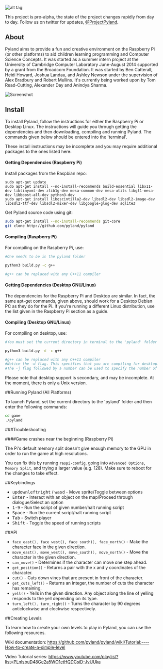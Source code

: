 
![alt tag](https://raw.githubusercontent.com/pyland/pyland/master/small_logo.png)

This project is pre-alpha, the state of the project changes rapidly from day to day. Follow us on twitter for updates, [@ProjectPyland](http://twitter.com/ProjectPyland).

## About

Pyland aims to provide a fun and creative environment on the Raspberry Pi (or
other platforms) to aid children learning programming and Computer Science
Concepts. It was started as a summer intern project at the University of
Cambridge Computer Laboratory June-August 2014 supported by a grant from the
Broadcom Foundation. It was started by Ben Catterall, Heidi Howard, Joshua
Landau, and Ashley Newson under the supervision of Alex Bradbury and Robert
Mullins. It's currently being worked upon by Tom Read-Cutting, Alexander Day and Anindya Sharma.

![Screenshot](https://raw.githubusercontent.com/pyland/pyland/master/screenshot.png)

## Install

To install Pyland, follow the instructions for either the Raspberry Pi or Desktop Linux. The instructions will guide you through getting the dependencies and then downloading, compiling and running Pyland. The commands given below should be entered into the 'terminal'.

These install instructions may be incomplete and you may require additional packages to the ones listed here.

#### Getting Dependencies (Raspberry Pi)

Install packages from the Raspbian repo:
```
sudo apt-get update
sudo apt-get install --no-install-recommends build-essential libx11-dev libtinyxml-dev zlib1g-dev mesa-common-dev mesa-utils libgl1-mesa-dev libboost-all-dev python3-dev
sudo apt-get install libqscintilla2-dev libsdl2-dev libsdl2-image-dev libsdl2-ttf-dev libsdl2-mixer-dev libgoogle-glog-dev sqlite3
```

Get Pyland source code using git:
```bash
sudo apt-get install --no-install-recommends git-core
git clone http://github.com/pyland/pyland
```

#### Compiling (Raspberry Pi)

For compiling on the Raspberry Pi, use:

```bash
#One needs to be in the pyland folder

python3 build.py -c g++

#g++ can be replaced with any C++11 compiler
```

#### Getting Dependencies (Desktop GNU/Linux)

The dependencies for the Raspberry Pi and Desktop are similar. In fact, the same apt-get commands, given above, should work for a Desktop Debian PC as they do for the Pi. If you're running a different Linux distribution, use the list given in the Raspberry Pi section as a guide.

#### Compiling (Desktop GNU/Linux)

For compiling on desktop, use:

```bash
#You must set the current directory in terminal to the 'pyland' folder (that was downloaded from github)

python3 build.py -d -c g++

#g++ can be replaced with any C++11 compiler
#Notice the -d flag. This specifies that you are compiling for desktop.
#The -j flag followed by a number can be used to specify the number of jobs make uses while compiling. (It is not recommended to use this on a Pi, due to memory limitations.)
```

Please note that desktop support is secondary, and may be incomplete. At the moment, there is only a Unix version.

##Running Pyland (All Platforms)

To launch Pyland, set the current directory to the 'pyland' folder and then enter the following commands:

```bash
cd game
./pyland
```

###Troubleshooting

####Game crashes near the beginning (Raspberry Pi)

The Pi's default memory split doesn't give enough memory to the GPU in order to run the game at high resolutions.

You can fix this by running `raspi-config`, going into `Advanced Options`, `Memory Split`, and trying a larger value (e.g. 128). Make sure to reboot for the changes to take effect.

##Keybindings
* <kbd>up</kbd><kbd>down</kbd><kbd>left</kbd><kbd>right</kbd> / <kbd>w</kbd><kbd>a</kbd><kbd>s</kbd><kbd>d</kbd> - Move sprite/Toggle between options
* <kbd>Enter</kbd> - Interact with an object on the map/Proceed through dialogue/Select an option
* <kbd>1-9</kbd> - Run the script of given number/halt running script
* <kbd>Space</kbd> - Run the current script/halt running script
* <kbd>Tab</kbd> - Switch player
* <kbd>Shift</kbd> - Toggle the speed of running scripts

##API

* `face_east(), face_west(), face_south(), face_north()` - Make the character face in the given direction. 
* `move_east(), move_west(), move_south(), move_north()` - Move the character in the given direction. 
* `can_move()` - Determines if the character can move one step ahead.
* `get_position()` - Returns a pair with the x and y coordinates of the character.
* `cut()` - Cuts down vines that are present in front of the character.
* `get_cuts_left()` - Returns an integer, the number of cuts the character has remaining.
* `yell()` - Yells in the given direction. Any object along the line of yelling responds to the yell depending on its type.
* `turn_left(), turn_right()` - Turns the character by 90 degrees anticlockwise and clockwise respectively.

##Creating Levels

To learn how to create your own levels to play in Pyland, you can use the following resources.

Wiki documentation:
https://github.com/pyland/pyland/wiki/Tutorial:----How-to-create-a-simple-level

Video Tutorial series:
https://www.youtube.com/playlist?list=PLnlsbuD48Ge2a5WO1etHQDCsiD-JvUUka
